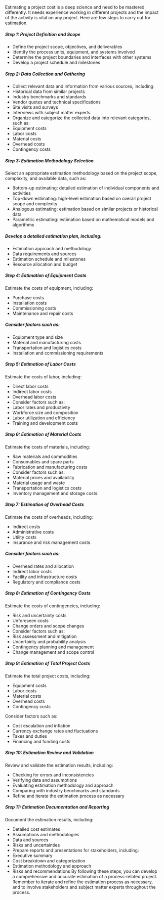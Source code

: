 Estimating a project cost is a deep science and need to be mastered differently. It needs experience working in different projects and the impact of the activity is vital on any project. Here are few steps to carry out for estimation.

##### Step 1: Project Definition and Scope

-	Define the project scope, objectives, and deliverables
-	Identify the process units, equipment, and systems involved
-	Determine the project boundaries and interfaces with other systems
-	Develop a project schedule and milestones

##### Step 2: Data Collection and Gathering

-	Collect relevant data and information from various sources, including:
-	Historical data from similar projects
-	Industry benchmarks and standards
-	Vendor quotes and technical specifications
-	Site visits and surveys
-	Interviews with subject matter experts
-	Organize and categorize the collected data into relevant categories, such as:
-	Equipment costs
-	Labor costs
-	Material costs
-	Overhead costs
-	Contingency costs

##### Step 3: Estimation Methodology Selection

Select an appropriate estimation methodology based on the project scope, complexity, and available data, such as:
-	Bottom-up estimating: detailed estimation of individual components and activities
-	Top-down estimating: high-level estimation based on overall project scope and complexity
-	Analogous estimating: estimation based on similar projects or historical data
-	Parametric estimating: estimation based on mathematical models and algorithms

##### Develop a detailed estimation plan, including:

-	Estimation approach and methodology
-	Data requirements and sources
-	Estimation schedule and milestones
-	Resource allocation and budget

##### Step 4: Estimation of Equipment Costs

Estimate the costs of equipment, including:
-	Purchase costs
-	Installation costs
-	Commissioning costs
-	Maintenance and repair costs

##### Consider factors such as:
-	Equipment type and size
-	Material and manufacturing costs
-	Transportation and logistics costs
-	Installation and commissioning requirements

##### Step 5: Estimation of Labor Costs
Estimate the costs of labor, including:
-	Direct labor costs
-	Indirect labor costs
-	Overhead labor costs
-	Consider factors such as:
-	Labor rates and productivity
-	Workforce size and composition
-	Labor utilization and efficiency
-	Training and development costs

##### Step 6: Estimation of Material Costs
Estimate the costs of materials, including:
-	Raw materials and commodities
-	Consumables and spare parts
-	Fabrication and manufacturing costs
-	Consider factors such as:
-	Material prices and availability
-	Material usage and waste
-	Transportation and logistics costs
-	Inventory management and storage costs

##### Step 7: Estimation of Overhead Costs
Estimate the costs of overheads, including:
-	Indirect costs
-	Administrative costs
-	Utility costs
-	Insurance and risk management costs

##### Consider factors such as:
-	Overhead rates and allocation
-	Indirect labor costs
-   Facility and infrastructure costs
-	Regulatory and compliance costs

##### Step 8: Estimation of Contingency Costs
Estimate the costs of contingencies, including:
-	Risk and uncertainty costs
-	Unforeseen costs
-	Change orders and scope changes
-	Consider factors such as:
-	Risk assessment and mitigation
-	Uncertainty and probability analysis
-	Contingency planning and management
-	Change management and scope control

##### Step 9: Estimation of Total Project Costs
Estimate the total project costs, including:
-	Equipment costs
-	Labor costs
-	Material costs
-	Overhead costs
-	Contingency costs

Consider factors such as:
-	Cost escalation and inflation
-	Currency exchange rates and fluctuations
-	Taxes and duties
-	Financing and funding costs

##### Step 10: Estimation Review and Validation
Review and validate the estimation results, including:
-	Checking for errors and inconsistencies
-	Verifying data and assumptions
-	Evaluating estimation methodology and approach
-	Comparing with industry benchmarks and standards
-	Refine and iterate the estimation process as necessary

##### Step 11: Estimation Documentation and Reporting
Document the estimation results, including:
-	Detailed cost estimates
-	Assumptions and methodologies
-	Data and sources
-	Risks and uncertainties
-	Prepare reports and presentations for stakeholders, including:
-	Executive summary
-	Cost breakdown and categorization
-	Estimation methodology and approach
-	Risks and recommendations
By following these steps, you can develop a comprehensive and accurate estimation of a process-related project. Remember to iterate and refine the estimation process as necessary, and to involve stakeholders and subject matter experts throughout the process.